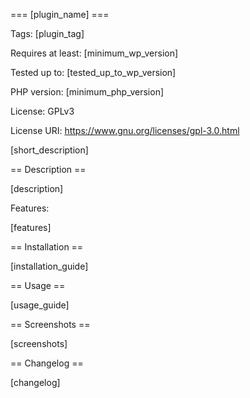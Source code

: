 === [plugin_name] ===

Tags: [plugin_tag]

Requires at least: [minimum_wp_version]

Tested up to: [tested_up_to_wp_version]

PHP version: [minimum_php_version]

License: GPLv3

License URI: https://www.gnu.org/licenses/gpl-3.0.html

[short_description]

== Description ==

[description]

Features:

[features]

== Installation ==

[installation_guide]

== Usage ==

[usage_guide]

== Screenshots ==

[screenshots]

== Changelog ==

[changelog]
